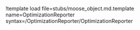 !template load file=stubs/moose_object.md.template name=OptimizationReporter syntax=/OptimizationReporter/OptimizationReporter
